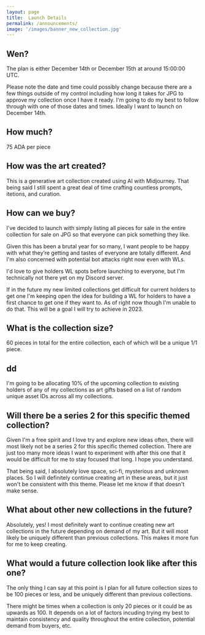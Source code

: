 ```yaml
---
layout: page
title:  Launch Details
permalink: /announcements/
image: '/images/banner_new_collection.jpg'
---
```


## Wen?
The plan is either December 14th or December 15th at around 15:00:00 UTC. 

Please note the date and time could possibly change because there are a few things outside of my control including how long it takes for JPG to approve my collection once I have it ready. I'm going to do my best to follow through with one of those dates and times. Ideally I want to launch on December 14th. 

## How much? 
75 ADA per piece

## How was the art created?
This is a generative art collection created using AI with Midjourney. That being said I still spent a great deal of time crafting countless prompts, itetions, and curation. 

## How can we buy? 
I've decided to launch with simply listing all pieces for sale in the entire collection for sale on JPG so that everyone can pick something they like. 

Given this has been a brutal year for so many, I want people to be happy with what they’re getting and tastes of everyone are totally different. And I'm also concerned with potential bot attacks right now even with WLs. 

I'd love to give holders WL spots before launching to everyone, but I'm technically not there yet on my Discord server. 

If in the future my new limited collections get difficult for current holders to get one I'm keeping open the idea for building a WL for holders to have a first chance to get one if they want to. As of right now though I'm unable to do that. This will be a goal I will try to achieve in 2023. 

## What is the collection size?
60 pieces in total for the entire collection, each of which will be a unique 1/1 piece. 

## dd
I'm going to be allocating 10% of the upcoming collection to existing holders of any of my collections as art gifts based on a list of random unique asset IDs across all my collections.

## Will there be a series 2 for this specific themed collection?
Given I'm a free spirit and I love try and explore new ideas often, there will most likely not be a series 2 for this specific themed collection. There are just too many more ideas I want to experiment with after this one that it would be difficult for me to stay focused that long. I hope you understand.

That being said, I absolutely love space, sci-fi, mysterious and unknown places. So I will definitely continue creating art in these areas, but it just won't be consistent with this theme. Please let me know if that doesn't make sense. 

## What about other new collections in the future?
Absolutely, yes! I most definitely want to continue creating new art collections in the future depending on demand of my art. But it will most likely be uniquely different than previous collections. This makes it more fun for me to keep creating. 

## What would a future collection look like after this one?
The only thing I can say at this point is I plan for all future collection sizes to be 100 pieces or less, and be uniquely different than previous collections. 

There might be times when a collection is only 20 pieces or it could be as upwards as 100. It depends on a lot of factors incuding trying my best to maintain consistency and quality throughout the entire collection, potential demand from buyers, etc. 







